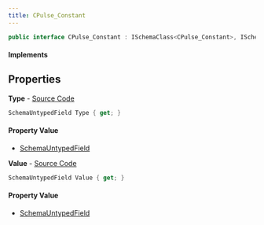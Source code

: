 ```yaml
---
title: CPulse_Constant
---
```


```csharp
public interface CPulse_Constant : ISchemaClass<CPulse_Constant>, ISchemaField, ISchemaClass, INativeHandle
```

#### Implements

## Properties

**Type** - [Source Code](https://github.com/swiftly-solution/swiftlys2/blob/master/managed/src/SwiftlyS2.Generated/Schemas/Interfaces/CPulse_Constant.cs#L17)

```csharp
SchemaUntypedField Type { get; }
```

#### Property Value

- [SchemaUntypedField](/docs/api/shared/schemas/schemauntypedfield)

**Value** - [Source Code](https://github.com/swiftly-solution/swiftlys2/blob/master/managed/src/SwiftlyS2.Generated/Schemas/Interfaces/CPulse_Constant.cs#L20)

```csharp
SchemaUntypedField Value { get; }
```

#### Property Value

- [SchemaUntypedField](/docs/api/shared/schemas/schemauntypedfield)

